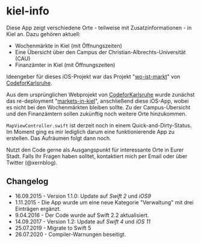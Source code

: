 # kiel-info

Diese App zeigt verschiedene Orte - teilweise mit Zusatzinformationen - in Kiel an. Dazu gehören aktuell:

* Wochenmärkte in Kiel (mit Öffnungszeiten)
* Eine Übersicht über den Campus der Christian-Albrechts-Universität (CAU)
* Finanzämter in Kiel (mit Öffnungszeiten)

Ideengeber für dieses iOS-Projekt war das Projekt "[wo-ist-markt](https://github.com/CodeforKarlsruhe/wo-ist-markt)" von [CodeforKarlsruhe](https://github.com/CodeforKarlsruhe).

Aus dem ursprünglichen Webprojekt von [CodeforKarlsruhe](https://github.com/CodeforKarlsruhe) wurde zunächst das re-deployment "[markets-in-kiel](https://github.com/niftycode/markets-in-kiel)", anschließend diese iOS-App, wobei es nicht bei den Wochenmärkten bleiben sollte. Zu der Campus-Übersicht und den Finanzämtern sollen zukünftig noch weitere Orte hinzukommen.

`MapViewController.swift` ist derzeit noch in einem Quick-and-Dirty-Status. Im Moment ging es mir lediglich darum eine funktionierende App zu erstellen. Das Aufräumen folgt dann noch.

Nutzt den Code gerne als Ausgangspunkt für interessante Orte in Eurer Stadt. Falls Ihr Fragen haben solltet, kontaktiert mich per Email oder über Twitter (@xernblog). 

## Changelog

* 16.09.2015 - Version 1.1.0: Update auf *Swift 2* und *iOS9*
* 1.11.2015 - Die App wurde um eine neue Kategorie "Verwaltung" mit drei Einträgen ergänzt.
* 9.04.2016 - Der Code wurde auf Swift 2.2 aktualisiert.
* 14.09.2017 - Version 1.2: Update auf *Swift 4* und *iOS 11*
* 25.07.2019 - Migrate to Swift 5
* 26.07.2020 - Compiler-Warnungen beseitigt.


